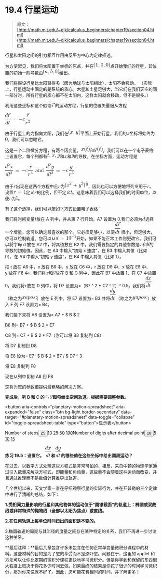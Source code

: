 # 19.4 行星运动

> 原文： [http://math.mit.edu/~djk/calculus_beginners/chapter19/section04.html](http://math.mit.edu/~djk/calculus_beginners/chapter19/section04.html)

行星和太阳之间的引力相互作用由反平方中心力定律描述。

为方便起见，我们将太阳置于坐标的原点，并在![](img/tex-b445da84ad46d5b53cf91debd3ae9031.gif)点开始我们的行星，其位置的初始一阶导数由![](img/tex-a048e3d4022b422dc7d4c063ca514674.gif)给出。

我们将假设行星比太阳轻得多（因为地球与太阳相比），太阳不会移动。 （实际上，行星运动中固定的是系统的质心。木星和土星足够大，当它们在我们天空的同一部分时，所有行星的质心都不在太阳内，这样太阳就会移动，但不是很多。）

利用这些坐标和这个假设![](img/tex-30d15731506533f20bd1225da1c58aac.gif)的运动方程，行星的位置矢量服从方程

![](img/tex-c6bfc84ccb5f291a112fcd25737df6eb.gif)

由于行星上的力指向太阳，我们在![](img/tex-90cbc22edf225adf8a68974f51227f05.gif)平面上开始行星，我们的![](img/tex-fbade9e36a3f36d3d676c1b808451dd7.gif)坐标将始终为![](img/tex-cfcd208495d565ef66e7dff9f98764da.gif)，我们可以忽略它。

这是一个二阶微分方程，有两个因变量，![](img/tex-fd5f9e2ee180a439aaec015692916a1c.gif)和![](img/tex-0707669836d19443cf6c5cc89ca963e6.gif)。我们可以在一个电子表格上设置它，每个列都有![](img/tex-aaa0d4fd100a19b47f7c38522d38195d.gif)和![](img/tex-9dd4e461268c8034f5c8564e155c67a6.gif)和![](img/tex-415290769594460e2e485922904f345d.gif)的导数。在坐标方面，运动方程是

![](img/tex-9079d1a5f5ee22da67ade8641bdc260f.gif)

由于![](img/tex-4b43b0aee35624cd95b910189b3dc231.gif)出现在这两个方程中且![](img/tex-4b43b0aee35624cd95b910189b3dc231.gif)为![](img/tex-d0e489bace4466495d80d589bf8a5a4f.gif)，因此也可以方便地将列专用于![](img/tex-4b43b0aee35624cd95b910189b3dc231.gif)。设置![](img/tex-7c6270537cb2cf1c86fd46bbc6975dd3.gif)定义![](img/tex-4b43b0aee35624cd95b910189b3dc231.gif)的比例，但不定义![](img/tex-e358efa489f58062f10dd7316b65649e.gif)。这意味着我们可以选择我们的时间单位，以便![](img/tex-4a8a08f09d37b73795649038408b5f33.gif)为![](img/tex-c4ca4238a0b923820dcc509a6f75849b.gif)。

有了这个选择，我们可以按如下方式设置电子表格：

我们将时间变量![](img/tex-e358efa489f58062f10dd7316b65649e.gif)放在 A 列中，并从第 7 行开始，A7 设置为 0.我们必须为![](img/tex-8277e0910d750195b448797616e091ad.gif)选择一个增量，您可以确定最喜欢的那个。它必须足够小，以便![](img/tex-8df51e11d937e0d53a5d118704c07c39.gif)很小，但足够大，你可以绘制轨道。您可以从![](img/tex-56323069b6a4036a9c13d1bacf962158.gif)开始，如果不能正常工作则更改它。我们可以将字母 d 放在 A2 中，将其值放在 B2 中。我们需要指定的其他参数是![](img/tex-9dd4e461268c8034f5c8564e155c67a6.gif)和![](img/tex-415290769594460e2e485922904f345d.gif)的导数的初始值。因此，在 A3 中输入“初始 x 速度”，在 B3 中输入其值（比如 0），在 A4 中输入“初始 y 速度”，在 B4 中输入其值（比如 1）。

把 t 放在 A6 中，x 放在 B6 中，y 放在 C6 中，r 放在 D6 中，x'放在 E6 中，y'放在 F6 中。我们将![](img/tex-9dd4e461268c8034f5c8564e155c67a6.gif)和![](img/tex-415290769594460e2e485922904f345d.gif)放在 B 和 C 列中，因此在 B7 中放置 1，在 C7 中放置 0。我们将![](img/tex-4b43b0aee35624cd95b910189b3dc231.gif)放在 D 列中，将 D7 设置为=（B7 ^ 2 + C7 ^ 2）^ 0.5。我们将![](img/tex-2da23fa8308ae2596e3498bb1eaecfd7.gif)（称之为![](img/tex-ea62678e193e8f74d277e497a848a911.gif)）放在 E 列中，将 E7 设置为= B3 并将![](img/tex-a2580511179e354a5e04f48ad5b6c709.gif)（称之为![](img/tex-23e3c7efae813fefb4fed2436a229c98.gif)）放入 F 列 F7 设置为= B4。

我们接下来将 A8 设置为= A7 + $ B $ 2

B8 到= B7 + $ B $ 2 * E7

C8 到= C7 + B $ 2 * F7（你可以将 B8 复制到 C8）

将 D7 复制到 D8

将 E8 设为= E7- $ B $ 2 * B7 / $ D7 ^ 3

将 E8 复制到 F8

现在从列中复制 A8 到 F8

这将为您的参数值提供最粗略的解决方案。

**完成后，列 B 和 C 的![](img/tex-f10bc3c94b77e1d6b9f98106daf335c1.gif)图将给出空间轨道。根据需要调整参数。**

&lt;button aria-controls="planetary-motion-spreadsheet" aria-expanded="false" class="btn bg-light border-secondary" data-target="#planetary-motion-spreadsheet" data-toggle="collapse" id="toggle-spreadsheet-table" type="button"&gt;显示表&lt;/button&gt;[](../download/planetary-motion.xlsx)

Number of steps<button aria-expanded="false" aria-haspopup="true" class="btn btn-sm bg-light border-secondary dropdown-toggle" data-toggle="dropdown" id="nbr-steps-btn" type="button" value="25">25</button>[10](#) [25](#) [50](#) [100](#)Number of digits after decimal point<button aria-expanded="false" aria-haspopup="true" class="btn btn-sm bg-light border-secondary dropdown-toggle" data-toggle="dropdown" id="nbr-digits-btn" type="button" value="10">10</button>[5](#) [10](#) [15](#)

**练习 19.5：设置它。 ![](img/tex-2da23fa8308ae2596e3498bb1eaecfd7.gif)和![](img/tex-a2580511179e354a5e04f48ad5b6c709.gif)的哪些值在这些坐标中给出圆周运动？**

在过去，以数字方式处理这些方程式是非常可怕的。相反，来自牛顿的物理学家通过引入数量来解决方程式，即能量和角动量，这些量不会随着这种运动而改变，并且通过推理而不是数值计算推导出轨道。

几个世纪以来，天文学家一直在仔细观察行星的实际行为，并在开普勒的三个定律中进行了清晰的总结，如下：

**1.受相同力量影响的行星和其他物体的运动位于“圆锥截面”的轨道上：椭圆或双曲线或非常特殊的抛物线（全部以太阳为焦点）或直线。**

**2.在任何轨道上每单位时间扫出的面积是不变的。**

3.椭圆轨道的周期与其半径的度量之间存在某种特定的关系，我们不再进一步讨论这种关系。

**最后注释：**最后几章包含许多未包含在任何正常单变量微积分课程中的材料。这些材料的目的是为了您的享受而不是恐吓您。问题在于，这里的 applet 和方法可以让你比定期的微积分课程更快地学习微积分。但是你学到和保留的东西很大程度上取决于你花多少时间去做。如果最终的结果是你花了很少的时间学习微积分，那对你来说就不好了。因此，您可能花费相同的时间，并了解更多！